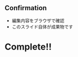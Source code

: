## Confirmation

* 編集内容をブラウザで確認  <!-- .element: class="fragment roll-in highlight-blue" -->
* このスライド自体が成果物です <!-- .element: class="fragment roll-in highlight-blue" -->

# Complete!! <!-- .element: class="fragment roll-in highlight-blue" -->
